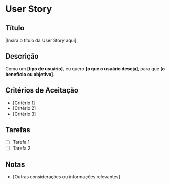 # User Story

## Título

[Insira o título da User Story aqui]

## Descrição

Como um **[tipo de usuário]**, eu quero **[o que o usuário deseja]**, para que **[o benefício ou objetivo]**.

## Critérios de Aceitação

- [Critério 1]
- [Critério 2]
- [Critério 3]

## Tarefas

- [ ] Tarefa 1
- [ ] Tarefa 2

## Notas

- [Outras considerações ou informações relevantes]
